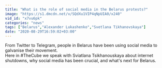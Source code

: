 ```yaml
---
title: "What is the role of social media in the Belarus protests?"
image: "https://s1.dmcdn.net/v/SQdXu1VIP4qNpUIA0/x240"
vid_id: "x7vu6pk"
categories: "news"
tags: ["Belarus","Alexander Lukashenko","Svetlana Tikhanovskaya"]
date: "2020-08-29T16:59:02+03:00"
---
```

From Twitter to Telegram, people in Belarus have been using social media to galvanise their movement.   <br>Here in #TheCube we speak with Sviatlana Tsikhanouskaya about internet shutdowns, why social media has been crucial, and what's next for Belarus.
